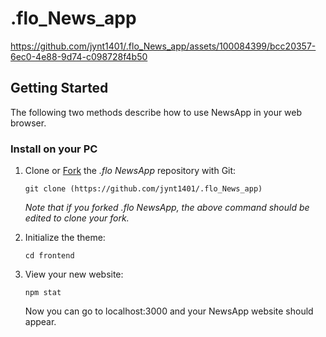 # .flo_News_app


https://github.com/jynt1401/.flo_News_app/assets/100084399/bcc20357-6ec0-4e88-9d74-c098728f4b50


## Getting Started

The following two methods describe how to use NewsApp in your web browser.


### Install on your PC


1. Clone or [Fork](https://github.com/jynt1401/.flo_News_app) the *.flo NewsApp* repository with Git: 

       git clone (https://github.com/jynt1401/.flo_News_app) 
    
    *Note that if you forked .flo NewsApp, the above command should be edited to clone your fork.*

2. Initialize the theme:

       
       cd frontend

3. View your new website:
      
       npm stat

    Now you can go to localhost:3000 and your NewsApp website should appear.
  

